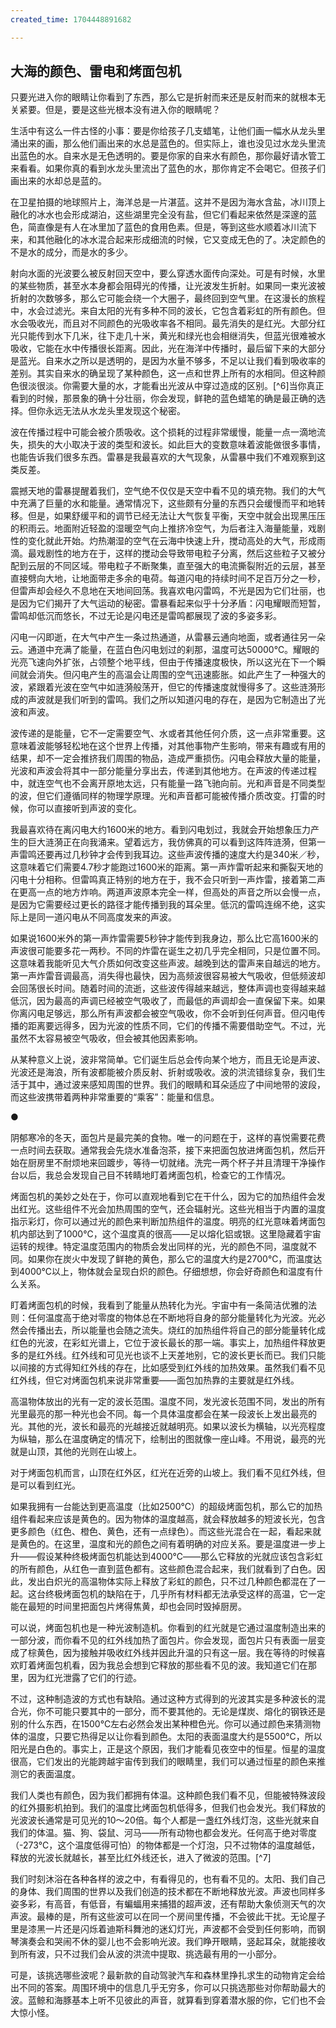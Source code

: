 ```yaml
---
created_time: 1704448891682

---
```

## 大海的颜色、雷电和烤面包机

只要光进入你的眼睛让你看到了东西，那么它是折射而来还是反射而来的就根本无关紧要。但是，要是这些光根本没有进入你的眼睛呢？

生活中有这么一件古怪的小事：要是你给孩子几支蜡笔，让他们画一幅水从龙头里涌出来的画，那么他们画出来的水总是蓝色的。但实际上，谁也没见过水龙头里流出蓝色的水。自来水是无色透明的。要是你家的自来水有颜色，那你最好请水管工来看看。如果你真的看到水龙头里流出了蓝色的水，那你肯定不会喝它。但孩子们画出来的水却总是蓝的。

在卫星拍摄的地球照片上，海洋总是一片湛蓝。这并不是因为海水含盐，冰川顶上融化的冰水也会形成湖泊，这些湖里完全没有盐，但它们看起来依然是深邃的蓝色，简直像是有人在冰里加了蓝色的食用色素。但是，等到这些水顺着冰川流下来，和其他融化的冰水混合起来形成细流的时候，它又变成无色的了。决定颜色的不是水的成分，而是水的多少。

射向水面的光波要么被反射回天空中，要么穿透水面传向深处。可是有时候，水里的某些物质，甚至水本身都会阻碍光的传播，让光波发生折射。如果同一束光波被折射的次数够多，那么它可能会绕一个大圈子，最终回到空气里。在这漫长的旅程中，水会过滤光。来自太阳的光有多种不同的波长，它包含着彩虹的所有颜色。但水会吸收光，而且对不同颜色的光吸收率各不相同。最先消失的是红光。大部分红光只能传到水下几米，往下走几十米，黄光和绿光也会相继消失，但蓝光很难被水吸收，它能在水中传播很长距离。因此，光在海洋中传播时，最后留下来的大部分是蓝光。自来水之所以是透明的，是因为水量不够多，不足以让我们看到吸收率的差别。其实自来水的确呈现了某种颜色，这一点和世界上所有的水相同。但这种颜色很淡很淡。你需要大量的水，才能看出光波从中穿过造成的区别。[^6]当你真正看到的时候，那景象的确十分壮丽，你会发现，鲜艳的蓝色蜡笔的确是最正确的选择。但你永远无法从水龙头里发现这个秘密。

波在传播过程中可能会被介质吸收。这个损耗的过程非常缓慢，能量一点一滴地流失，损失的大小取决于波的类型和波长。如此巨大的变数意味着波能做很多事情，也能告诉我们很多东西。雷暴是我最喜欢的大气现象，从雷暴中我们不难观察到这类反差。

震撼天地的雷暴提醒着我们，空气绝不仅仅是天空中看不见的填充物。我们的大气中充满了巨量的水和能量。通常情况下，这些颇有分量的东西只会缓慢而平和地转移。但是，如果舒缓平和的调节已经无法让大气恢复平衡，天空中就会出现黑压压的积雨云。地面附近轻盈的湿暖空气向上推挤冷空气，为后者注入海量能量，戏剧性的变化就此开始。灼热潮湿的空气在云海中快速上升，搅动高处的大气，形成雨滴。最戏剧性的地方在于，这样的搅动会导致带电粒子分离，然后这些粒子又被分配到云层的不同区域。带电粒子不断聚集，直至强大的电流撕裂附近的云层，甚至直接劈向大地，让地面带走多余的电荷。每道闪电的持续时间不足百万分之一秒，但雷声却会经久不息地在天地间回荡。我喜欢电闪雷鸣，不光是因为它们壮丽，也是因为它们揭开了大气运动的秘密。雷暴看起来似乎十分矛盾：闪电耀眼而短暂，雷鸣却低沉而悠长，不过无论是闪电还是雷鸣都展现了波的多姿多彩。

闪电一闪即逝，在大气中产生一条过热通道，从雷暴云通向地面，或者通往另一朵云。通道中充满了能量，在蓝白色闪电划过的刹那，温度可达50000℃。耀眼的光亮飞速向外扩张，占领整个地平线，但由于传播速度极快，所以这光在下一个瞬间就会消失。但闪电产生的高温会让周围的空气迅速膨胀。如此产生了一种强大的波，紧跟着光波在空气中如涟漪般荡开，但它的传播速度就慢得多了。这些涟漪形成的声波就是我们听到的雷鸣。我们之所以知道闪电的存在，是因为它制造出了光波和声波。

波传递的是能量，它不一定需要空气、水或者其他任何介质，这一点非常重要。这意味着波能够轻松地在这个世界上传播，对其他事物产生影响，带来有趣或有用的结果，却不一定会推挤我们周围的物品，造成严重损伤。闪电会释放大量的能量，光波和声波会将其中一部分能量分享出去，传递到其他地方。在声波的传递过程中，就连空气也不会离开原地太远，只有能量一路飞驰向前。光和声音是不同类型的波，但它们遵循同样的物理学原理。光和声音都可能被传播介质改变。打雷的时候，你可以直接听到声波的变化。

我最喜欢待在离闪电大约1600米的地方。看到闪电划过，我就会开始想象压力产生的巨大涟漪正在向我涌来。望着远方，我仿佛真的可以看到这阵阵涟漪，但第一声雷鸣还要再过几秒钟才会传到我耳边。这些声波传播的速度大约是340米／秒，这意味着它们需要4.7秒才能跑过1600米的距离。第一声炸雷听起来和撕裂天地的闪电十分相称。但雷鸣真正特别的地方在于，我不会只听到一声炸雷，接着第二声在更高一点的地方炸响。两道声波原本完全一样，但高处的声音之所以会慢一点，是因为它需要经过更长的路径才能传播到我的耳朵里。低沉的雷鸣连绵不绝，这实际上是同一道闪电从不同高度发来的声波。

如果说1600米外的第一声炸雷需要5秒钟才能传到我身边，那么比它高1600米的声波很可能要多花一两秒。不同的炸雷在诞生之初几乎完全相同，只是位置不同。这意味着我能听见大气介质如何改变这些声波。越晚到达的雷声来自越远的地方。第一声炸雷音调最高，消失得也最快，因为高频波很容易被大气吸收，但低频波却会回荡很长时间。随着时间的流逝，这些波传得越来越远，整体声调也变得越来越低沉，因为最高的声调已经被空气吸收了，而最低的声调却会一直保留下来。如果你离闪电足够远，那么所有声波都会被空气吸收，你不会听到任何声音。但闪电传播的距离要远得多，因为光波的性质不同，它们的传播不需要借助空气。不过，光虽然不太容易被空气吸收，但会被其他因素影响。

从某种意义上说，波非常简单。它们诞生后总会传向某个地方，而且无论是声波、光波还是海浪，所有波都能被介质反射、折射或吸收。波的洪流错综复杂，我们生活于其中，通过波来感知周围的世界。我们的眼睛和耳朵适应了中间地带的波段，而这些波携带着两种非常重要的“乘客”：能量和信息。

●

阴郁寒冷的冬天，面包片是最完美的食物。唯一的问题在于，这样的喜悦需要花费一点时间去获取。通常我会先烧水准备泡茶，接下来把面包放进烤面包机，然后开始在厨房里不耐烦地来回踱步，等待一切就绪。洗完一两个杯子并且清理干净操作台以后，我总会发现自己目不转睛地盯着烤面包机，检查它的工作情况。

烤面包机的美妙之处在于，你可以直观地看到它在干什么，因为它的加热组件会发出红光。这些组件不光会加热周围的空气，还会辐射光。这些光相当于内置的温度指示彩灯，你可以通过光的颜色来判断加热组件的温度。明亮的红光意味着烤面包机内部达到了1000℃，这个温度真的很高——足以熔化铝或银。这里隐藏着宇宙运转的规律。特定温度范围内的物质会发出同样的光，光的颜色不同，温度就不同。如果你在炭火中发现了鲜艳的黄色，那么它的温度大约是2700℃，而温度达到4000℃以上，物体就会呈现白炽的颜色。仔细想想，你会好奇颜色和温度有什么关系。

盯着烤面包机的时候，我看到了能量从热转化为光。宇宙中有一条简洁优雅的法则：任何温度高于绝对零度的物体总在不断地将自身的部分能量转化为光波。光必然会传播出去，所以能量也会随之流失。烧红的加热组件将自己的部分能量转化成红色的光波，在彩虹光谱上，它位于波长最长的那一端。事实上，加热组件释放更多的是红外线。红外线和可见光也谈不上天差地别，它的波长更长而已。我们只能以间接的方式得知红外线的存在，比如感受到红外线的加热效果。虽然我们看不见红外线，但它对烤面包机来说非常重要——面包加热靠的主要就是红外线。

高温物体放出的光有一定的波长范围。温度不同，发光波长范围不同，发出的所有光里最亮的那一种光也会不同。每一个具体温度都会在某一段波长上发出最亮的光。其他的光，波长和最亮的光越接近就越明亮。如果以波长为横轴，以光亮程度为纵轴，那么在温度确定的情况下，绘制出的图就像一座山峰。不用说，最亮的光就是山顶，其他的光则在山坡上。

对于烤面包机而言，山顶在红外区，红光在近旁的山坡上。我们看不见红外线，但是可以看到红光。

如果我拥有一台能达到更高温度（比如2500℃）的超级烤面包机，那么它的加热组件看起来应该是黄色的。因为物体的温度越高，就会释放越多的短波长光，包含更多颜色（红色、橙色、黄色，还有一点绿色）。而这些光混合在一起，看起来就是黄色的。在这里，温度和光的颜色之间有着明确的对应关系。要是温度进一步上升——假设某种终极烤面包机能达到4000℃——那么它释放的光就应该包含彩虹的所有颜色，从红色一直到蓝色都有。这些颜色混合起来，我们就看到了白色。因此，发出白炽光的高温物体实际上释放了彩虹的颜色，只不过几种颜色都混在了一起。这台终极烤面包机的缺陷在于，几乎所有材料都无法承受这样的高温，它一定能在最短的时间里把面包片烤得焦黄，却也会同时毁掉厨房。

可以说，烤面包机也是一种光波制造机。你看到的红光就是它通过温度制造出来的一部分波，而你看不见的红外线加热了面包片。你会发现，面包片只有表面一层变成了棕黄色，因为接触并吸收红外线并因此升温的只有这一层。我在等待的时候喜欢盯着烤面包机看，因为我总会想到它释放的那些看不见的波。我知道它们在那里，因为红光泄露了它们的行迹。

不过，这种制造波的方式也有缺陷。通过这种方式得到的光波其实是多种波长的混合光，你不可能只要其中的一部分，而不要其他的。无论是煤炭、熔化的钢铁还是别的什么东西，在1500℃左右必然会发出某种橙色光。你可以通过颜色来猜测物体的温度，只要它热得足以让你看到颜色。太阳的表面温度大约是5500℃，所以阳光是白色的。事实上，正是这个原因，我们才能看见夜空中的恒星。恒星的温度很高，它们发出的光能跨越宇宙传到我们的眼睛里，我们可以通过恒星的颜色来推测它的表面温度。

我们人类也有颜色，因为我们都拥有体温。这种颜色我们看不见，但能被特殊波段的红外摄影机拍到。我们的温度比烤面包机低得多，但我们也会发光。我们释放的光波波长通常是可见光的10～20倍。每个人都是一盏红外线灯泡，这些光就来自我们的体温。猫、狗、袋鼠、河马——所有动物也都会发光。任何高于绝对零度（-273℃，这个温度低得可怕）的物体都是一个灯泡，只不过物体的温度越低，释放的光波长就越长，甚至比红外线还长，进入了微波的范围。[^7]

我们时刻沐浴在各种各样的波之中，有看得见的，也有看不见的。太阳、我们自己的身体、我们周围的世界以及我们创造的技术都在不断地释放光波。声波也同样多姿多彩，有高音，有低音，有蝙蝠用来捕猎的超声波，还有帮助大象侦测天气的次声波。最棒的是，所有这些波可以在同一个房间里传播，不会彼此干扰。无论屋子里是漆黑一片还是闪烁着迪斯科舞池的迷幻灯光，声波都不会受到任何影响，而钢琴演奏会和哭闹不休的婴儿也不会影响光波。我们睁开眼睛，竖起耳朵，就能接收到所有波，只不过我们会从波的洪流中提取、挑选最有用的一小部分。

可是，该挑选哪些波呢？最新款的自动驾驶汽车和森林里挣扎求生的动物肯定会给出不同的答案。周围环境中的信息几乎无穷多，你可以只挑选那些对你帮助最大的波。蓝鲸和海豚基本上听不见彼此的声音，就算看到穿着潜水服的你，它们也不会大惊小怪。